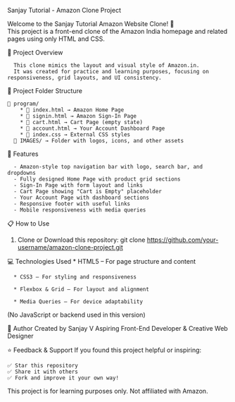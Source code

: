  Sanjay Tutorial - Amazon Clone Project

Welcome to the Sanjay Tutorial Amazon Website Clone! 🛒  
This project is a front-end clone of the Amazon India homepage and related pages using only HTML and CSS.



📁 Project Overview

      This clone mimics the layout and visual style of Amazon.in.
      It was created for practice and learning purposes, focusing on responsiveness, grid layouts, and UI consistency.

 📂 Project Folder Structure
 
    📁 program/
        * 📄 index.html → Amazon Home Page
        * 📄 signin.html → Amazon Sign-In Page
        * 📄 cart.html → Cart Page (empty state)
        * 📄 account.html → Your Account Dashboard Page
        * 📄 index.css → External CSS styles
      📁 IMAGES/ → Folder with logos, icons, and other assets


🚀 Features

      - Amazon-style top navigation bar with logo, search bar, and dropdowns
      - Fully designed Home Page with product grid sections
      - Sign-In Page with form layout and links
      - Cart Page showing "Cart is Empty" placeholder
      - Your Account Page with dashboard sections
      - Responsive footer with useful links
      - Mobile responsiveness with media queries


📋 How to Use

1. Clone or Download this repository:
       git clone https://github.com/your-username/amazon-clone-project.git


💻 Technologies Used
      * HTML5 – For page structure and content

      * CSS3 – For styling and responsiveness

      * Flexbox & Grid – For layout and alignment

      * Media Queries – For device adaptability

(No JavaScript or backend used in this version)

🙌 Author
      Created by Sanjay V
      Aspiring Front-End Developer & Creative Web Designer

      
⭐ Feedback & Support
      If you found this project helpful or inspiring:

    ✅ Star this repository
    ✅ Share it with others
    ✅ Fork and improve it your own way!


This project is for learning purposes only. Not affiliated with Amazon.
